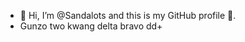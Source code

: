- 👋 Hi, I’m @Sandalots and this is my GitHub profile 🥇.
- Gunzo two kwang delta bravo dd+

<!---
Sandalots/Sandalots is a ✨ special ✨ repository because its `README.md` (this file) appears on your GitHub profile.
You can click the Preview link to take a look at your changes.
--->
